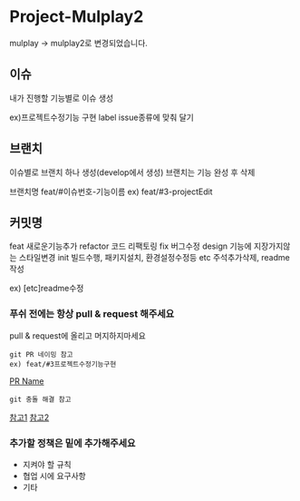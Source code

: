 # Project-Mulplay2

mulplay -> mulplay2로 변경되었습니다.


## 이슈
내가 진행할 기능별로 이슈 생성

ex)프로젝트수정기능 구현 
label issue종류에 맞춰 달기 

## 브랜치

이슈별로 브랜치 하나 생성(develop에서 생성)
브랜치는 기능 완성 후 삭제  

브랜치명
feat/#이슈번호-기능이름
ex) feat/#3-projectEdit

## 커밋명

feat     새로운기능추가 
refactor 코드 리팩토링
fix      버그수정
design   기능에 지장가지않는 스타일변경
init     빌드수행, 패키지설치, 환경설정수정등 
etc      주석추가삭제, readme 작성

ex) [etc]readme수정


### 푸쉬 전에는 항상 pull & request 해주세요

pull & request에 올리고 머지하지마세요

```
git PR 네이밍 참고
ex) feat/#3프로젝트수정기능구현
```
[PR Name](https://flank.github.io/flank/pr_titles/)

```
git 충돌 해결 참고
```
[참고1](https://wonyong-jang.github.io/git/2021/02/05/Github-Rebase.html)
[참고2](https://velog.io/@x_sunyoung/rebase)


### 추가할 정책은 밑에 추가해주세요

* 지켜야 할 규칙
* 협업 시에 요구사항
* 기타
